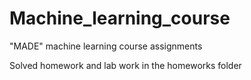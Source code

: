 # Machine_learning_course
"MADE" machine learning course assignments

Solved homework and lab work in the homeworks folder
